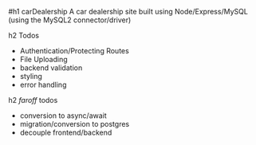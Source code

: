 #h1 carDealership
A car dealership site built using Node/Express/MySQL (using the MySQL2 connector/driver)

h2 Todos
* Authentication/Protecting Routes
* File Uploading
* backend validation
* styling
* error handling


h2 _faroff_ todos
* conversion to async/await
* migration/conversion to postgres
* decouple frontend/backend 
